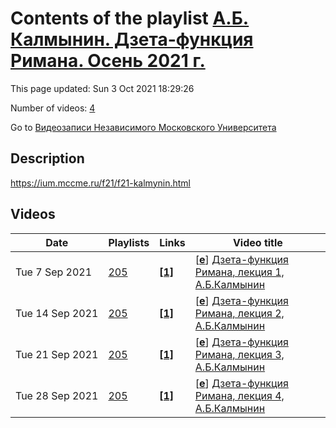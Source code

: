 # Contents of the playlist [А.Б. Калмынин. Дзета-функция Римана. Осень 2021 г.](https://www.youtube.com/playlist?list=PLp9ABVh6_x4GWD0MjDo-1J2u6kKVZw4aO)

This page updated: Sun 3 Oct 2021 18:29:26

Number of videos: [4](#videos)

Go to [Видеозаписи Независимого Московского Университета](../README.md)

## Description

<https://ium.mccme.ru/f21/f21-kalmynin.html>

## Videos

|Date|Playlists|Links|Video title|
|---|---|---|---|
| Tue&nbsp;7&nbsp;Sep&nbsp;2021 | [205](../playlists/205 "А.Б. Калмынин. Дзета-функция Римана. Осень 2021 г.") | [**[1]**](https://ium.mccme.ru/f21/f21-kalmynin.html) | [[**e**](https://studio.youtube.com/video/2ewnvo42F68/edit "Edit")] [Дзета-функция Римана, лекция 1, А.Б.Калмынин](https://www.youtube.com/watch?v=2ewnvo42F68&list=PLp9ABVh6_x4GWD0MjDo-1J2u6kKVZw4aO "https://ium.mccme.ru/f21/f21-kalmynin.html") |
| Tue&nbsp;14&nbsp;Sep&nbsp;2021 | [205](../playlists/205 "А.Б. Калмынин. Дзета-функция Римана. Осень 2021 г.") | [**[1]**](https://ium.mccme.ru/f21/f21-kalmynin.html) | [[**e**](https://studio.youtube.com/video/JwKyvGBe9C8/edit "Edit")] [Дзета-функция Римана, лекция 2, А.Б.Калмынин](https://www.youtube.com/watch?v=JwKyvGBe9C8&list=PLp9ABVh6_x4GWD0MjDo-1J2u6kKVZw4aO "https://ium.mccme.ru/f21/f21-kalmynin.html") |
| Tue&nbsp;21&nbsp;Sep&nbsp;2021 | [205](../playlists/205 "А.Б. Калмынин. Дзета-функция Римана. Осень 2021 г.") | [**[1]**](https://ium.mccme.ru/f21/f21-kalmynin.html) | [[**e**](https://studio.youtube.com/video/cD6b6xRTvqA/edit "Edit")] [Дзета-функция Римана, лекция 3, А.Б.Калмынин](https://www.youtube.com/watch?v=cD6b6xRTvqA&list=PLp9ABVh6_x4GWD0MjDo-1J2u6kKVZw4aO "https://ium.mccme.ru/f21/f21-kalmynin.html") |
| Tue&nbsp;28&nbsp;Sep&nbsp;2021 | [205](../playlists/205 "А.Б. Калмынин. Дзета-функция Римана. Осень 2021 г.") | [**[1]**](https://ium.mccme.ru/f21/f21-kalmynin.html) | [[**e**](https://studio.youtube.com/video/JKXOvt414kI/edit "Edit")] [Дзета-функция Римана, лекция 4, А.Б.Калмынин](https://www.youtube.com/watch?v=JKXOvt414kI&list=PLp9ABVh6_x4GWD0MjDo-1J2u6kKVZw4aO "https://ium.mccme.ru/f21/f21-kalmynin.html") |
